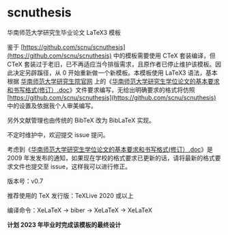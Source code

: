# scnuthesis
华南师范大学研究生毕业论文 LaTeX3 模板

鉴于 [https://github.com/scnu/scnuthesis](https://github.com/scnu/scnuthesis) 中的模板需要使用 CTeX 套装编译，但 CTeX 套装过于老旧，已不再适应当今排版需求，且原作者已停止维护该模板。因此决定另辟蹊径，从 0 开始重新做一个新模板。本模板使用 LaTeX3 语法，基本根据 [华南师范大学研究生院官网](http://yjsy.scnu.edu.cn/a/20090422/394.html) 上的《[华南师范大学研究生学位论文的基本要求和书写格式(修订）.doc](http://statics.scnu.edu.cn/pics/yjsy/2015/0829/1440826499788342.doc)》文件要求编写，无给出明确要求的格式将仿照 [https://github.com/scnu/scnuthesis](https://github.com/scnu/scnuthesis) 中的设置及依据我个人审美编写。

另外文献管理也由传统的 BibTeX 改为 BibLaTeX 实现。

不定时维护中，欢迎提交 issue 提问。

考虑到《[华南师范大学研究生学位论文的基本要求和书写格式(修订）.doc](http://statics.scnu.edu.cn/pics/yjsy/2015/0829/1440826499788342.doc)》是 2009 年发发布的通知，如果现在学校的格式要求已更新的话，请将最新的格式要求文件也提交至 issue，这样我可以进行修正。

版本号：v0.7

推荐使用的 TeX 发行版：TeXLive 2020 或以上

编译命令：XeLaTeX -> biber -> XeLaTeX -> XeLaTeX

**计划 2023 年毕业时完成该模板的最终设计**
